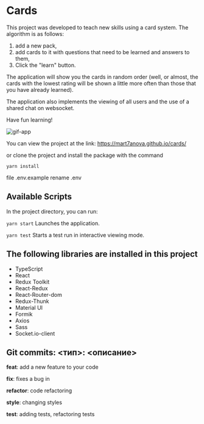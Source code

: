# Cards

This project was developed to teach new skills using a card system. The algorithm is as follows: 
1. add a new pack,
2. add cards to it with questions that need to be learned and answers to them,
3. Click the "learn" button.

The application will show you the cards in random order (well, or almost, the cards with the lowest rating will be shown a little more often than those that you have already learned).

The application also implements the viewing of all users and the use of a shared chat on websocket.

Have fun learning!

![gif-app](https://imgur.com/L8yWrek.gif)

You can view the project at the link: https://mart7anova.github.io/cards/

or clone the project and install the package with the command

`yarn install`

file .env.example rename .env

## Available Scripts
In the project directory, you can run:

`yarn start`
Launches the application.

`yarn test`
Starts a test run in interactive viewing mode.

## The following libraries are installed in this project

* TypeScript
* React
* Redux Toolkit
* React-Redux
* React-Router-dom
* Redux-Thunk
* Material UI
* Formik
* Axios
* Sass
* Socket.io-client


## Git commits: <тип>: <описание>

**feat**: add a new feature to your code

**fix**: fixes a bug in

**refactor**: code refactoring

**style**: changing styles

**test**: adding tests, refactoring tests

